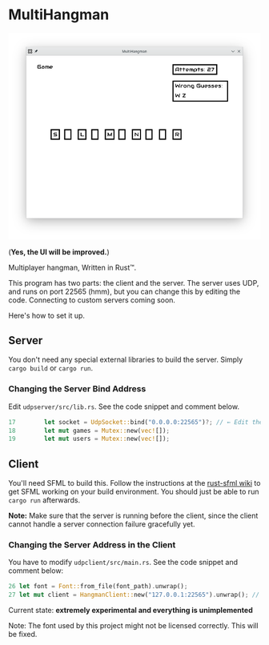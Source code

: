 # MultiHangman

![Screenshot](sc.png)

(**Yes, the UI will be improved.**)

Multiplayer hangman, Written in Rust™.

This program has two parts: the client and the server. The server uses UDP, and runs on port 22565 (hmm), but you can change this by editing the code. 
Connecting to custom servers coming soon. 

Here's how to set it up.

## Server

You don't need any special external libraries to build the server. Simply `cargo build` or `cargo run`.

### Changing the Server Bind Address

Edit `udpserver/src/lib.rs`. See the code snippet and comment below. 

``` rust
17        let socket = UdpSocket::bind("0.0.0.0:22565")?; // ← Edit the "0.0.0.0:22566" on this line.
18        let mut games = Mutex::new(vec![]);
19        let mut users = Mutex::new(vec![]);
```


## Client

You'll need SFML to build this. Follow the instructions at the [rust-sfml wiki](https://github.com/jeremyletang/rust-sfml/wiki) to get SFML working on your build environment.
You should just be able to run `cargo run` afterwards.

**Note:** Make sure that the server is running before the client, since the client cannot handle a server connection failure gracefully yet.

### Changing the Server Address in the Client

You have to modify `udpclient/src/main.rs`. See the code snippet and comment below:

``` rust
26 let font = Font::from_file(font_path).unwrap();
27 let mut client = HangmanClient::new("127.0.0.1:22565").unwrap(); // ← Change the "127.0.0.1:22565" on this line.
```



Current state: **extremely experimental and everything is unimplemented**

Note: The font used by this project might not be licensed correctly. This will be fixed.
